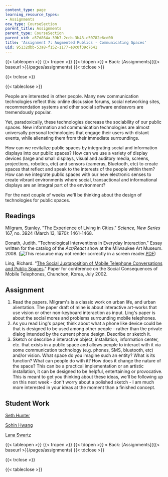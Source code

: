 ```yaml
---
content_type: page
learning_resource_types:
- Assignments
ocw_type: CourseSection
parent_title: Assignments
parent_type: CourseSection
parent_uid: a57d864a-39b7-2ccb-3b43-c50782e6cd00
title: 'Assignment 7: Augmented Publics - Communicating Spaces'
uid: 95132dbb-53a8-f152-1177-e0c0f39c7641
---
```


{{< tableopen >}}
{{< tropen >}}
{{< tdopen >}}
« Back: [Assignments]({{< baseurl >}}/pages/assignments)
{{< tdclose >}}

{{< trclose >}}

{{< tableclose >}}

People are interested in other people. Many new communication technologies reflect this: online discussion forums, social networking sites, recommendation systems and other social software endeavors are tremendously popular.

Yet, paradoxically, these technologies decrease the sociability of our public spaces. New information and communication technologies are almost universally personal technologies that engage their users with distant events, while alienating them from their immediate surroundings.

How can we revitalize public spaces by integrating social and information displays into our public spaces? How can we use a variety of display devices (large and small displays, visual and auditory media, screens, projections, robotics, etc) and sensors (cameras, Bluetooth, etc) to create spaces that reflect and speak to the interests of the people within them? How can we integrate public spaces with our new electronic senses to create vibrant environments where social, transactional and informational displays are an integral part of the environment?

For the next couple of weeks we'll be thinking about the design of technologies for public spaces.

Readings
--------

Milgram, Stanley. "The Experience of Living in Cities." _Science, New Series_ 167, no. 3924 (March 13, 1970): 1461-1468.

Donath, Judith. "Technological Interventions in Everyday Interaction." Essay written for the catalog of the _Act/React_ show at the Milwaukee Art Museum. 2008. (![This resource may not render correctly in a screen reader.](/images/inacessible.gif)[PDF](http://smg.media.mit.edu/papers/Donath/EverydayInteractions.finaldraft.pdf))

Ling, Richard. "[The Social Juxtaposition of Mobile Telephone Conversations and Public Spaces](http://www.academia.edu/1048257/The_social_juxtaposition_of_mobile_telephone_conversations_and_public_spaces)." Paper for conference on the Social Consequences of Mobile Telephones, Chunchon, Korea, July 2002.

Assignment
----------

1.  Read the papers. Milgram's is a classic work on urban life, and urban alientation. The paper draft of mine is about interactive art-works that use vision or other non-keyboard interaction as input. Ling's paper is about the social mores and problems surrounding mobile telephones.
2.  As you read Ling's paper, think about what a phone like device could be that is designed to be used among other people - rather than the private dialog intended by the current phone design. Describe or sketch it.
3.  Sketch or describe a interactive object, installation, information center, etc. that exists in a public space and allows people to interact with it via some communication technology (e.g. phones, SMS, bluetooth, etc) and/or vision. What space do you imagine such an entity? What is its function? What can people do with it? How does it change the nature of the space? This can be a practical implementation or an artistic installation, it can be designed to be helpful, entertaining or provocative. This is meant to get you thinking about these ideas, we'll be following up on this next week - don't worry about a polished sketch - I am much more interested in your ideas at the moment than a finished concept.

Student Work
------------

[Seth Hunter](http://designingsociablemedia.blogspot.com/2008/04/augmented-interaction-communication.html)

[Sohin Hwang](http://dsm2008.blogspot.com/2008/04/assignment-augmented-interaction-part-1.html)

[Lana Swartz](http://designingsociablemedia08.blogspot.com/2008/04/augmented-interaction-1-cities-art-and.html)

{{< tableopen >}}
{{< tropen >}}
{{< tdopen >}}
« Back: [Assignments]({{< baseurl >}}/pages/assignments)
{{< tdclose >}}

{{< trclose >}}

{{< tableclose >}}